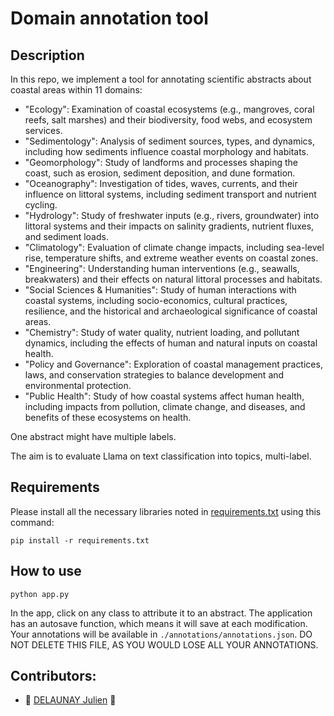 # Domain annotation tool

## Description
In this repo, we implement a tool for annotating scientific abstracts about coastal areas within 11 domains:
- "Ecology": Examination of coastal ecosystems (e.g., mangroves, coral reefs, salt marshes) and their biodiversity, food webs, and ecosystem services.
- "Sedimentology": Analysis of sediment sources, types, and dynamics, including how sediments influence coastal morphology and habitats.
- "Geomorphology": Study of landforms and processes shaping the coast, such as erosion, sediment deposition, and dune formation.
- "Oceanography": Investigation of tides, waves, currents, and their influence on littoral systems, including sediment transport and nutrient cycling.
- "Hydrology": Study of freshwater inputs (e.g., rivers, groundwater) into littoral systems and their impacts on salinity gradients, nutrient fluxes, and sediment loads.
- "Climatology": Evaluation of climate change impacts, including sea-level rise, temperature shifts, and extreme weather events on coastal zones.
- "Engineering": Understanding human interventions (e.g., seawalls, breakwaters) and their effects on natural littoral processes and habitats.
- "Social Sciences & Humanities": Study of human interactions with coastal systems, including socio-economics, cultural practices, resilience, and the historical and archaeological significance of coastal areas.
- "Chemistry": Study of water quality, nutrient loading, and pollutant dynamics, including the effects of human and natural inputs on coastal health.
- "Policy and Governance": Exploration of coastal management practices, laws, and conservation strategies to balance development and environmental protection.
- "Public Health": Study of how coastal systems affect human health, including impacts from pollution, climate change, and diseases, and benefits of these ecosystems on health.

One abstract might have multiple labels.

The aim is to evaluate Llama on text classification into topics, multi-label.

## Requirements
Please install all the necessary libraries noted in [requirements.txt](./requirements.txt) using this command:

```
pip install -r requirements.txt
```

## How to use
```
python app.py
```

In the app, click on any class to attribute it to an abstract. The application has an autosave function, which means it will save at each modification. Your annotations will be available in `./annotations/annotations.json`. DO NOT DELETE THIS FILE, AS YOU WOULD LOSE ALL YOUR ANNOTATIONS.

## Contributors:

- :wheel: [DELAUNAY Julien](https://github.com/jdelaunay) :wheel: